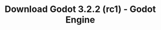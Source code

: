 ---
# Generated by /scripts/js/download_archive_generator !!! do not edit by hand !!!
title: 'Download Godot 3.2.2 (rc1) - Godot Engine'
type: 'download/archive'
name: '3.2.2'
flavor: 'rc1'
release_date: '2020-06-12T03:00:00-00:00'
release_notes: '/article/release-candidate-godot-3-2-2-rc-1/'
links:
  android.apk:
    name: 'android.apk'
    title: 'Android'
    caption: 'Universal APK (ARM64 + ARMv7 + x86_64 + x86)'
    tags:
      - 'APK download'
      - 'ARM64/v7'
      - 'x86 (64 & 32 bit)'
    hosts:
      github_builds:
        regular: 'https://github.com/godotengine/godot-builds/releases/download/3.2.2-rc1/Godot_v3.2.2-rc1_android_editor.apk'
        mono: '#'
      github:
        regular: 'https://github.com/godotengine/godot/releases/download/3.2.2-rc1/Godot_v3.2.2-rc1_android_editor.apk'
        mono: '#'
  macos.universal:
    name: 'macos.universal'
    title: 'macOS'
    caption: 'Universal (x86_64 + Apple Silicon)'
    tags:
      - 'Intel/Apple Silicon'
      - '64 bit'
    hosts:
      github_builds:
        regular: 'https://github.com/godotengine/godot-builds/releases/download/3.2.2-rc1/Godot_v3.2.2-rc1_osx.universal.zip'
        mono: 'https://github.com/godotengine/godot-builds/releases/download/3.2.2-rc1/Godot_v3.2.2-rc1_mono_osx.universal.zip'
      github:
        regular: 'https://github.com/godotengine/godot/releases/download/3.2.2-rc1/Godot_v3.2.2-rc1_osx.universal.zip'
        mono: 'https://github.com/godotengine/godot/releases/download/3.2.2-rc1/Godot_v3.2.2-rc1_mono_osx.universal.zip'
  windows.64:
    name: 'windows.64'
    title: 'Windows'
    caption: 'Standard (x86_64)'
    tags:
      - '64 bit'
    hosts:
      github_builds:
        regular: 'https://github.com/godotengine/godot-builds/releases/download/3.2.2-rc1/Godot_v3.2.2-rc1_win64.exe.zip'
        mono: 'https://github.com/godotengine/godot-builds/releases/download/3.2.2-rc1/Godot_v3.2.2-rc1_mono_win64.zip'
      github:
        regular: 'https://github.com/godotengine/godot/releases/download/3.2.2-rc1/Godot_v3.2.2-rc1_win64.exe.zip'
        mono: 'https://github.com/godotengine/godot/releases/download/3.2.2-rc1/Godot_v3.2.2-rc1_mono_win64.zip'
  linux_server.headless.64:
    name: 'linux_server.headless.64'
    title: 'Linux Server'
    caption: 'Headless (x86_64)'
    tags:
      - '64 bit'
      - 'Headless'
    hosts:
      github_builds:
        regular: 'https://github.com/godotengine/godot-builds/releases/download/3.2.2-rc1/Godot_v3.2.2-rc1_linux_headless.64.zip'
        mono: 'https://github.com/godotengine/godot-builds/releases/download/3.2.2-rc1/Godot_v3.2.2-rc1_mono_linux_headless_64.zip'
      github:
        regular: 'https://github.com/godotengine/godot/releases/download/3.2.2-rc1/Godot_v3.2.2-rc1_linux_headless.64.zip'
        mono: 'https://github.com/godotengine/godot/releases/download/3.2.2-rc1/Godot_v3.2.2-rc1_mono_linux_headless_64.zip'
  web:
    name: 'web'
    title: 'Web editor'
    caption: ''
    tags:
      - 'Self-hosted'
      - 'Cross-platform'
    hosts:
      github_builds:
        regular: 'https://github.com/godotengine/godot-builds/releases/download/3.2.2-rc1/Godot_v3.2.2-rc1_web_editor.zip'
        mono: '#'
      github:
        regular: 'https://github.com/godotengine/godot/releases/download/3.2.2-rc1/Godot_v3.2.2-rc1_web_editor.zip'
        mono: '#'
  linux.64:
    name: 'linux.64'
    title: 'Linux'
    caption: 'Standard (x86_64)'
    tags:
      - '64 bit'
    hosts:
      github_builds:
        regular: 'https://github.com/godotengine/godot-builds/releases/download/3.2.2-rc1/Godot_v3.2.2-rc1_x11.64.zip'
        mono: 'https://github.com/godotengine/godot-builds/releases/download/3.2.2-rc1/Godot_v3.2.2-rc1_mono_x11_64.zip'
      github:
        regular: 'https://github.com/godotengine/godot/releases/download/3.2.2-rc1/Godot_v3.2.2-rc1_x11.64.zip'
        mono: 'https://github.com/godotengine/godot/releases/download/3.2.2-rc1/Godot_v3.2.2-rc1_mono_x11_64.zip'
  linux.32:
    name: 'linux.32'
    title: 'Linux'
    caption: 'Standard (x86)'
    tags:
      - '32 bit'
    hosts:
      github_builds:
        regular: 'https://github.com/godotengine/godot-builds/releases/download/3.2.2-rc1/Godot_v3.2.2-rc1_x11.32.zip'
        mono: 'https://github.com/godotengine/godot-builds/releases/download/3.2.2-rc1/Godot_v3.2.2-rc1_mono_x11_32.zip'
      github:
        regular: 'https://github.com/godotengine/godot/releases/download/3.2.2-rc1/Godot_v3.2.2-rc1_x11.32.zip'
        mono: 'https://github.com/godotengine/godot/releases/download/3.2.2-rc1/Godot_v3.2.2-rc1_mono_x11_32.zip'
  windows.32:
    name: 'windows.32'
    title: 'Windows'
    caption: 'Standard (x86)'
    tags:
      - '32 bit'
    hosts:
      github_builds:
        regular: 'https://github.com/godotengine/godot-builds/releases/download/3.2.2-rc1/Godot_v3.2.2-rc1_win32.exe.zip'
        mono: 'https://github.com/godotengine/godot-builds/releases/download/3.2.2-rc1/Godot_v3.2.2-rc1_mono_win32.zip'
      github:
        regular: 'https://github.com/godotengine/godot/releases/download/3.2.2-rc1/Godot_v3.2.2-rc1_win32.exe.zip'
        mono: 'https://github.com/godotengine/godot/releases/download/3.2.2-rc1/Godot_v3.2.2-rc1_mono_win32.zip'
  linux_server.64:
    name: 'linux_server.64'
    title: 'Linux Server'
    caption: 'Standard (x86_64)'
    tags:
      - '64 bit'
    hosts:
      github_builds:
        regular: 'https://github.com/godotengine/godot-builds/releases/download/3.2.2-rc1/Godot_v3.2.2-rc1_linux_server.64.zip'
        mono: 'https://github.com/godotengine/godot-builds/releases/download/3.2.2-rc1/Godot_v3.2.2-rc1_mono_linux_server_64.zip'
      github:
        regular: 'https://github.com/godotengine/godot/releases/download/3.2.2-rc1/Godot_v3.2.2-rc1_linux_server.64.zip'
        mono: 'https://github.com/godotengine/godot/releases/download/3.2.2-rc1/Godot_v3.2.2-rc1_mono_linux_server_64.zip'
  aar_library:
    name: 'aar_library'
    title: 'AAR library'
    caption: ''
    tags:
      - 'Android plugins'
      - 'Java'
      - 'Kotlin'
    hosts:
      github_builds:
        regular: 'https://github.com/godotengine/godot-builds/releases/download/3.2.2-rc1/godot-lib.3.2.2.rc1.release.aar'
        mono: 'https://github.com/godotengine/godot-builds/releases/download/3.2.2-rc1/godot-lib.3.2.2.rc1.mono.release.aar'
      github:
        regular: 'https://github.com/godotengine/godot/releases/download/3.2.2-rc1/godot-lib.3.2.2.rc1.release.aar'
        mono: 'https://github.com/godotengine/godot/releases/download/3.2.2-rc1/godot-lib.3.2.2.rc1.mono.release.aar'
  templates:
    name: 'templates'
    title: 'Export templates'
    caption: ''
    tags:
      - 'Used to export your games to all supported platforms'
    hosts:
      github_builds:
        regular: 'https://github.com/godotengine/godot-builds/releases/download/3.2.2-rc1/Godot_v3.2.2-rc1_export_templates.tpz'
        mono: 'https://github.com/godotengine/godot-builds/releases/download/3.2.2-rc1/Godot_v3.2.2-rc1_mono_export_templates.tpz'
      github:
        regular: 'https://github.com/godotengine/godot/releases/download/3.2.2-rc1/Godot_v3.2.2-rc1_export_templates.tpz'
        mono: 'https://github.com/godotengine/godot/releases/download/3.2.2-rc1/Godot_v3.2.2-rc1_mono_export_templates.tpz'
primaryPlatforms:
  - 'android.apk'
  - 'macos.universal'
  - 'windows.64'
  - 'linux_server.headless.64'
  - 'web'
  - 'templates'
---